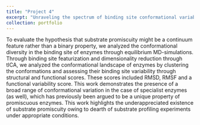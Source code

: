 ```yaml
---
title: "Project 4"
excerpt: "Unraveling the spectrum of binding site conformational variability in a set of substrate promiscuous and specialist enzymes. <br/><img src='../images/TOC.png' style="max-width: 200px;">"
collection: portfolio
---
```


To evaluate the hypothesis that substrate promiscuity might be a continuum feature rather than a binary property, we analyzed the conformational diversity in the binding site of enzymes through equilibrium MD-simulations. Through binding site featurization and dimensionality reduction through tICA, we analyzed the conformational landscape of enzymes by clustering the conformations and assessing their binding site variability through structural and functional scores. These scores included RMSD, RMSF and a functional variability score. This work demonstrates the presence of a broad range of conformational variation in the case of specialist enzymes (as well), which has previously been argued to be a unique property of promiscuous enzymes. This work highlights the underappreciated existence of substrate promiscuity owing to dearth of substrate profiling experiments under appropriate conditions.
